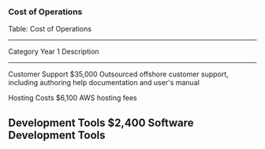 ### Cost of Operations

Table: Cost of Operations

---------------------------------------------------------------------------------------
Category                           Year 1 Description
----------------------------- ----------- ---------------------------------------------
Customer Support                  $35,000 Outsourced offshore customer support, including
                                          authoring help documentation and user's manual

Hosting Costs                      $6,100 AWS hosting fees

Development Tools                  $2,400 Software Development Tools
---------------------------------------------------------------------------------------

